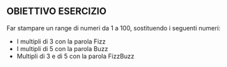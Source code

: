 ## OBIETTIVO ESERCIZIO

Far stampare un range di numeri da 1 a 100, sostituendo i seguenti numeri:
- I multipli di 3 con la parola Fizz
- I multipli di 5 con la parola Buzz
- Multipli di 3 e di 5 con la parola FizzBuzz